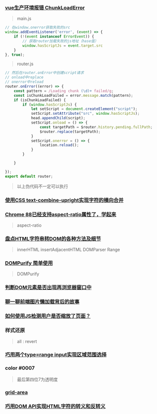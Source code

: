### [vue生产环境报错 ChunkLoadError](https://www.impl.fun/2022/03/27/cue-load-chunk-failed/)

> main.js

```js
// 在window.onerror获取失败的src
window.addEventListener('error', (event) => {
    if (!(event instanceof ErrorEvent)) {
        // 获取router加载失败的js地址（hase值）
        window.hasScriptJs = event.target.src
    }
}, true);
```

> router.js

```js
// 然后在router.onError中创建script请求
// onload中replace
// onerror中reload
router.onError((error) => {
    const pattern = /Loading chunk (\d)+ failed/g;
    const isChunkLoadFailed = error.message.match(pattern);
    if (isChunkLoadFailed) {
        if (window.hasScriptJs) {
            let setScript = document.createElement("script");
            setScript.setAttribute("src", window.hasScriptJs);
            head.appendChild(script);
            setScript.onload = () => {
                const targetPath = $router.history.pending.fullPath;
                $router.replace(targetPath);
            }
            setScript.onerror = () => {
                location.reload();
            }
        }

    }

});
export default router;
```

> 以上伪代码不一定可以执行

### [使用CSS text-combine-upright实现字符的横向合并](https://www.zhangxinxu.com/wordpress/2021/02/css-text-combine-upright/)

### [Chrome 88已经支持aspect-ratio属性了，学起来](https://www.zhangxinxu.com/wordpress/2021/02/css-aspect-ratio/)

> aspect-ratio

### [盘点HTML字符串转DOM的各种方法及细节](https://www.zhangxinxu.com/wordpress/2021/02/html-string-dom/)

> innerHTML insertAdjacentHTML DOMParser Range

### [DOMPurify 简单使用](https://www.jianshu.com/p/d88cd47a124d)

> DOMPurify

### [判断DOM元素是否出现再浏览器窗口中](https://segmentfault.com/a/1190000017303509)

### [聊一聊前端图片懒加载背后的故事](https://qinyuanpei.blog.csdn.net/article/details/126170750)

### [如何使用JS检测用户是否缩放了页面？](https://www.zhangxinxu.com/wordpress/2021/02/js-if-page-zoom/)

### 样式还原

> all : revert

### [巧用两个type=range input实现区域范围选择](https://www.zhangxinxu.com/wordpress/2021/02/range-input/)

### color #0007

> 最后第四位7为透明度

### [grid-area](https://developer.mozilla.org/zh-CN/docs/Web/CSS/grid-area)

### [巧用DOM API实现HTML字符的转义和反转义](https://www.zhangxinxu.com/wordpress/2021/01/dom-api-html-encode-decode/)
